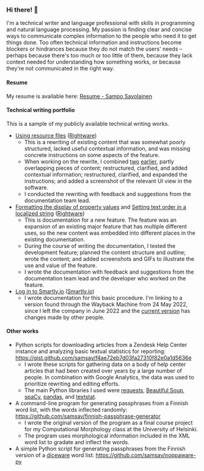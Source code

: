 ### Hi there! 👋

<!--
**samsav/samsav** is a ✨ _special_ ✨ repository because its `README.md` (this file) appears on your GitHub profile.

Here are some ideas to get you started:

- 🔭 I’m currently working on ...
- 🌱 I’m currently learning ...
- 👯 I’m looking to collaborate on ...
- 🤔 I’m looking for help with ...
- 💬 Ask me about ...
- 📫 How to reach me: ...
- 😄 Pronouns: ...
- ⚡ Fun fact: ...
-->
I'm a technical writer and language professional with skills in programming and natural language processing. My passion is finding clear and concise ways to communicate complex information to the people who need it to get things done. Too often technical information and instructions become blockers or hindrances because they do not match the users' needs – perhaps because there's too much or too little of them, because they lack context needed for understanding how something works, or because they're not communicated in the right way.

#### Resume

My resume is available here: [Resume - Sampo Savolainen](SavolainenS_Resume_Dec2023_GH.pdf)

#### Technical writing portfolio

This is a sample of my publicly available technical writing works.

- [Using resource files](https://docs.kanzi.com/3.9.6/en/working-with/resource-files/resource-files.html) ([Rightware](https://rightware.com/))
  - This is a rewriting of existing content that was somewhat poorly structured, lacked useful contextual information, and was missing concrete instructions on some aspects of the feature.
  - When working on the rewrite, I combined [two](https://docs.kanzi.com/3.9.5/en/working-with/resource-files/resource-files.html) [earlier](https://docs.kanzi.com/3.9.5/en/working-with/resource-files/managing-resource-files.html), partly overlapping pieces of content; restructured, clarified, and added contextual information; restructured, clarified, and expanded the instructions; and added a screenshot of the relevant UI view in the software.
  - I conducted the rewriting with feedback and suggestions from the documentation team lead.
- [Formatting the display of property values](https://docs.kanzi.com/3.9.7/en/working-with/bindings/using-bindings.html#formatting-display-of-property-values) and [Setting text order in a localized string](https://docs.kanzi.com/3.9.7/en/working-with/localization/localizing-applications.html#setting-text-order-in-a-localized-string) ([Rightware](https://rightware.com/))
  - This is documentation for a new feature. The feature was an expansion of an existing major feature that has multiple different uses, so the new content was embedded into different places in the existing documentation.
  - During the course of writing the documentation, I tested the development feature; planned the content structure and outline; wrote the content; and added screenshots and GIFs to illustrate the use and value of the feature.
  - I wrote the documentation with feedback and suggestions from the documentation team lead and the developer who worked on the feature.
- [Log in to Smartly.io](https://web.archive.org/web/20220524130956/https://support.smartly.io/hc/en-us/articles/4410819723538-Log-in-to-Smartly-io) ([Smartly.io](https://www.smartly.io/))
  - I wrote documentation for this basic procedure. I'm linking to a version found through the Wayback Machine from 24 May 2022, since I left the company in June 2022 and the [current version](https://support.smartly.io/hc/en-us/articles/4410819723538-Log-in-to-Smartly-io) has changes made by other people.
  
#### Other works

- Python scripts for downloading articles from a Zendesk Help Center instance and analyzing basic textual statistics for reporting: https://gist.github.com/samsav/f4ae72eb7d03fa27310f82e0a1d5636e
  - I wrote these scripts for gathering data on a body of help center articles that had been created over years by a large number of people. In combination with Google Analytics, the data was used to prioritize rewriting and editing efforts.
  - The main Python libraries I used were [requests](https://docs.python-requests.org/en/latest/index.html), [Beautiful Soup](https://beautiful-soup-4.readthedocs.io/en/latest/), [spaCy](https://spacy.io/), [pandas](https://pandas.pydata.org/), and [textstat](https://github.com/textstat/textstat).
- A command-line program for generating passphrases from a Finnish word list, with the words inflected randomly: https://github.com/samsav/finnish-passphrase-generator
  - I wrote the original version of the program as a final course project for my Computational Morphology class at the University of Helsinki.
  - The program uses morphological information included in the XML word list to gradate and inflect the words.
- A simple Python script for generating passphrases from the Finnish version of a [diceware](https://theworld.com/~reinhold/diceware.html) word list: https://github.com/samsav/noppaware-py
